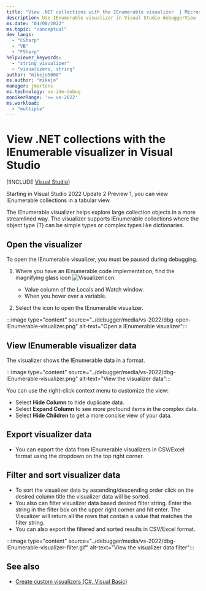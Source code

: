 ```yaml
---
title: "View .NET collections with the IEnumerable visualizer  | Microsoft Docs"
description: Use IEnumerable visualizer in Visual Studio debuggerView .NET collections.
ms.date: "04/08/2022"
ms.topic: "conceptual"
dev_langs:
  - "CSharp"
  - "VB"
  - "FSharp"
helpviewer_keywords:
  - "string visualizer"
  - "visualizers, string"
author: "mikejo5000"
ms.author: "mikejo"
manager: jmartens
ms.technology: vs-ide-debug
monikerRange: '>= vs-2022'
ms.workload:
  - "multiple"
---
```

# View .NET collections with the IEnumerable visualizer in Visual Studio

 [!INCLUDE [Visual Studio](~/includes/applies-to-version/vs-windows-only.md)]

Starting in Visual Studio 2022 Update 2 Preview 1, you can view IEnumerable collections in a tabular view.

The IEnumerable visualizer helps explore large collection objects in a more streamlined way. The visualizer supports IEnumerable collections where the object type (T) can be simple types or complex types like dictionaries.

## Open the visualizer

To open the IEnumerable visualizer, you must be paused during debugging.

1. Where you have an IEnumerable code implementation, find the magnifying glass icon ![VisualizerIcon](../debugger/media/dbg-tips-visualizer-icon.png "Visualizer icon"):

   - Value column of the Locals and Watch window.
   - When you hover over a variable.

1. Select the icon to open the IEnumerable visualizer.

:::image type="content" source="../debugger/media/vs-2022/dbg-open-IEnumerable-visualizer.png" alt-text="Open a IEnumerable visualizer":::

## View IEnumerable visualizer data

The visualizer shows the IEnumerable data in a  format.

:::image type="content" source="../debugger/media/vs-2022/dbg-IEnumerable-visualizer.png" alt-text="View the visualizer data":::

You can use the right-click context menu to customize the view:

- Select **Hide Column** to hide duplicate data.
- Select **Expand Column** to see more profound items in the complex data.
- Select **Hide Children** to get a more concise view of your data.

## Export visualizer data
- You can export the data from IEnumerable visualizers in CSV/Excel format using the dropdown on the top right corner.

## Filter and sort  visualizer data
- To sort the visualizer data by ascending/descending order click on the desired column title the visualizer data will be sorted.
- You also can filter visualizer data based desired filter string. Enter the string in the filter box on the upper right corner and hit enter. The Visualizer will return all the rows that contain a value that matches the filter string.
- You can also export the filtered and sorted results in CSV/Excel format.

:::image type="content" source="../debugger/media/vs-2022/dbg-IEnumerable-visualizer-filter.gif" alt-text="View the visualizer data filter":::

## See also

- [Create custom visualizers (C#, Visual Basic)](../debugger/create-custom-visualizers-of-data.md)
